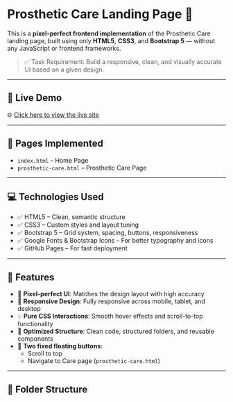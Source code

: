 # Prosthetic Care Landing Page 🦾

This is a **pixel-perfect frontend implementation** of the Prosthetic Care landing page, built using only **HTML5**, **CSS3**, and **Bootstrap 5** — without any JavaScript or frontend frameworks.

> ✅ Task Requirement: Build a responsive, clean, and visually accurate UI based on a given design.

---

## 🔗 Live Demo

🌐 [Click here to view the live site](https://ahmedebrahem0.github.io/prosthetic-care-landing/)

---

## 📄 Pages Implemented

- `index.html` – Home Page
- `prosthetic-care.html` – Prosthetic Care Page

---

## 💻 Technologies Used

- ✅ HTML5 – Clean, semantic structure
- ✅ CSS3 – Custom styles and layout tuning
- ✅ Bootstrap 5 – Grid system, spacing, buttons, responsiveness
- ✅ Google Fonts & Bootstrap Icons – For better typography and icons
- ✅ GitHub Pages – For fast deployment

---

## 🎯 Features

- 🎯 **Pixel-perfect UI**: Matches the design layout with high accuracy
- 📱 **Responsive Design**: Fully responsive across mobile, tablet, and desktop
- 💡 **Pure CSS Interactions**: Smooth hover effects and scroll-to-top functionality
- 🧠 **Optimized Structure**: Clean code, structured folders, and reusable components
- 🧩 **Two fixed floating buttons**:
  - Scroll to top
  - Navigate to Care page (`prosthetic-care.html`)

---

## 📁 Folder Structure

